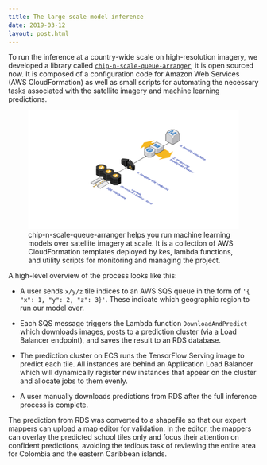 ```yaml
---
title: The large scale model inference
date: 2019-03-12
layout: post.html
---
```


To run the inference at a country-wide scale on high-resolution imagery, we developed a library called [`chip-n-scale-queue-arranger`](https://github.com/developmentseed/chip-n-scale-queue-arranger), it is open sourced now. It is composed of a configuration code for Amazon Web Services (AWS CloudFormation) as well as small scripts for automating the necessary tasks associated with the satellite imagery and machine learning predictions.

<figure class="align-center">
<img src="assets/graphics/content/methodology/diagram-ml-inference.png" alt="ML model inference" />
<figcaption> chip-n-scale-queue-arranger helps you run machine learning models over satellite imagery at scale. It is a collection of AWS CloudFormation templates deployed by kes, lambda functions, and utility scripts for monitoring and managing the project.</figcaption>
</figure>

A high-level overview of the process looks like this:

- A user sends `x/y/z` tile indices to an AWS SQS queue in the form of `'{ "x": 1, "y": 2, "z": 3}'`. These indicate which geographic region to run our model over.

- Each SQS message triggers the Lambda function `DownloadAndPredict` which downloads images, posts to a prediction cluster (via a Load Balancer endpoint), and saves the result to an RDS database.

- The prediction cluster on ECS runs the TensorFlow Serving image to predict each tile. All instances are behind an Application Load Balancer which will dynamically register new instances that appear on the cluster and allocate jobs to them evenly.

- A user manually downloads predictions from RDS after the full inference process is complete.

The prediction from RDS was converted to a shapefile so that our expert mappers can upload a map editor for validation. In the editor, the mappers can overlay the predicted school tiles only and focus their attention on confident predictions, avoiding the tedious task of reviewing the entire area for Colombia and the eastern Caribbean islands.
